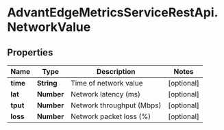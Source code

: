 # AdvantEdgeMetricsServiceRestApi.NetworkValue

## Properties
Name | Type | Description | Notes
------------ | ------------- | ------------- | -------------
**time** | **String** | Time of network value | [optional] 
**lat** | **Number** | Network latency (ms) | [optional] 
**tput** | **Number** | Network throughput (Mbps) | [optional] 
**loss** | **Number** | Network packet loss (%) | [optional] 


